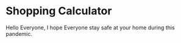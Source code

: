 # Shopping Calculator

Hello Everyone,
I hope Everyone stay safe at your home during this pandemic.
